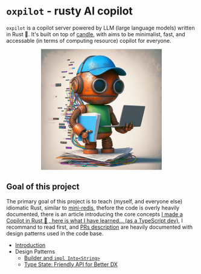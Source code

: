 # `oxpilot` - rusty AI copilot

`oxpilot` is a copilot server powered by LLM (large language models) written in Rust 🦀. It's built on top of [candle](https://github.com/huggingface/candle), with aims to be minimalist, fast, and accessable (in terms of computing resource) copilot for everyone.

<p align="center">
  <img src="./doc/img/rusty-copilot.jpeg" width="320" height="320" alt="A rusty programming copilot" />
</p>

## Goal of this project

The primary goal of this project is to teach (myself, and everyone else) idiomatic Rust, similar to [mini-redis](https://github.com/tokio-rs/mini-redis), thefore the code is overly heavily documented, there is an article introducing the core concepts [I made a Copilot in Rust 🦀 , here is what I have learned... (as a TypeScript dev)](https://dev.to/chenhunghan/i-made-a-copilot-in-rust-here-is-what-i-have-learned-as-a-typescript-dev-2n2p-temp-slug-6347339?preview=542b15b40bd1c6551c37ba5132030656b8fe8db5467a160112e8389e1ad7c6d901c13fd836c53124a72ab38bb0ae39d7f6de01969655b70ba69851d7), I recommand to read first, and [PRs description](https://github.com/chenhunghan/oxpilot/pulls?q=is%3Apr) are heavily documented with design patterns used in the code base.

- [Introduction](https://dev.to/chenhunghan/i-made-a-copilot-in-rust-here-is-what-i-have-learned-as-a-typescript-dev-2n2p-temp-slug-6347339?preview=542b15b40bd1c6551c37ba5132030656b8fe8db5467a160112e8389e1ad7c6d901c13fd836c53124a72ab38bb0ae39d7f6de01969655b70ba69851d7)
- Design Patterns
  - [Builder and `impl Into<String>`](https://github.com/chenhunghan/oxpilot/pull/1)
  - [Type State: Friendly API for Better DX](https://github.com/chenhunghan/oxpilot/pull/5)
